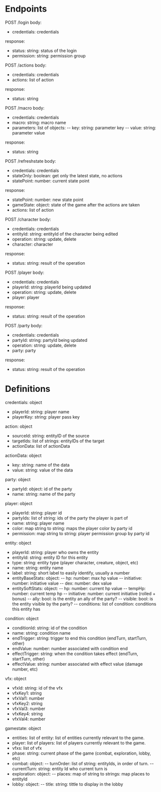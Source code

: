 # Endpoints

POST /login
body:
- credentials: credentials

response:
- status: string: status of the login
- permission: string: permission group

POST /actions
body:
- credentials: credentials
- actions: list of action

response:
- status: string


POST /macro
body:
- credentials: credentials
- macro: string: macro name
- parameters: list of objects:
-- key: string: parameter key
-- value: string: parameter value

response:
- status: string



POST /refreshstate
body:
- credentials: credentials
- stateOnly: boolean: get only the latest state, no actions
- statePoint: number: current state point

response:
- statePoint: number: new state point
- gameState: object: state of the game after the actions are taken
- actions: list of action


POST /character
body:
- credentials: credentials
- entityId: string: entityId of the character being edited
- operation: string: update, delete
- character: character

response:
- status: string: result of the operation

POST /player
body:
- credentials: credentials
- playerId: string: playerId being updated
- operation: string: update, delete
- player: player

response:
- status: string: result of the operation

POST /party
body:
- credentials: credentials
- partyId: string: partyId being updated
- operation: string: update, delete
- party: party

response:
- status: string: result of the operation



# Definitions
credentials: object
- playerId: string: player name
- playerKey: string: player pass key

action: object
- sourceId: string: entityID of the source
- targetIds: list of strings: entityIDs of the target
- actionData: list of actionData

actionData: object
- key: string: name of the data
- value: string: value of the data

party: object
- partyId: object: id of the party 
- name: string: name of the party

player: object
- playerId: string: player id
- partyIds: list of string: ids of the party the player is part of
- name: string: player name
- color: map string to string: maps the player color by party id
- permission: map string to string: player permission group by party id

entity: object
- playerId: string: player who owns the entity
- entityId: string: entity ID for this entity 
- type: string: entity type (player character, creature, object, etc) 
- name: string: entity name
- label: string: short label to easily identify, usually a number
- entityBaseStats: object: 
-- hp: number: max hp value
-- initiative: number: initiative value
-- dex: number: dex value
- entitySoftStats: object:
-- hp: number: current hp value
-- tempHp: number: current temp hp
-- initiative: number: current initiative (rolled + bonus)
-- ally: bool: is the entity an ally of the party?
-- visible: bool: is the entity visible by the party?
-- conditions: list of condition: conditions this entity has

condition: object
- conditionId: string: id of the condition
- name: string: condition name
- endTrigger: string: trigger to end this condition (endTurn, startTurn, other)
- endValue: number: number associated with condition end
- effectTrigger: string: when the condition takes effect (endTurn, startTurn, other)
- effectValue: string: number associated with effect value (damage number, etc)

vfx: object
- vfxId: string: id of the vfx
- vfxKey1: string
- vfxVal1: number
- vfxKey2: string
- vfxVal3: number
- vfxKey4: string
- vfxVal4: number

gamestate: object
- entities: list of entity: list of entities currently relevant to the game.
- player: list of players: list of players currently relevant to the game.
- vfxs: list of vfx
- phase: string: current phase of the game (combat, exploration, lobby, etc)
- combat: object:
-- turnOrder: list of string: entityIds, in order of turn.
-- currentTurn: string: entity Id who current turn is
- exploration: object:
-- places: map of string to strings: map places to entityId
- lobby: object:
-- title: string: tittle to display in the lobby



